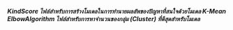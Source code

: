 ***<b>KindScore ไฟล์สำหรับการสร้างโมเดลในการทำนายผลลัพของปัญหาที่สนใจด้วยโมเดล K-Mean***
<br>
***ElbowAlgorithm ไฟล์สำหรับการหาจำนวนของกลุ่ม (Cluster) ที่ดีสุดสำหรับโมเดล</b>***
